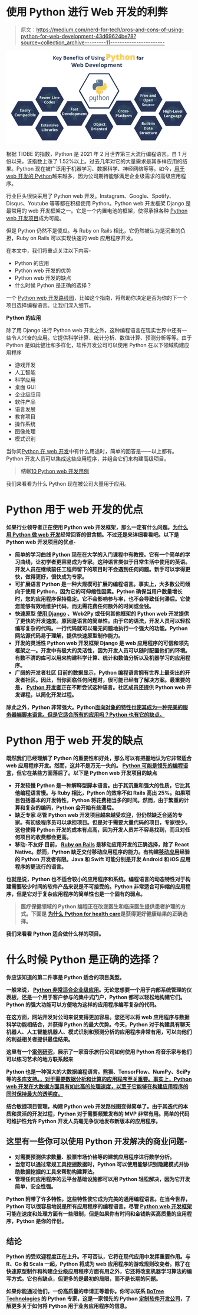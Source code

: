 # 使用 Python 进行 Web 开发的利弊

> 原文：<https://medium.com/nerd-for-tech/pros-and-cons-of-using-python-for-web-development-43d69624be78?source=collection_archive---------11----------------------->

![](img/be4f27d97aa15ee5fe40afa1f26b8680.png)

根据 TIOBE 的指数，Python 是 2021 年 2 月世界第三大流行编程语言。自 1 月份以来，该指数上涨了 1.52%以上。过去几年对它的大量需求是其多样应用的结果。Python 现在被广泛用于机器学习、数据科学、神经网络等等。如今，[用于 web 开发的 Python](https://www.botreetechnologies.com/python-development)越来越多，因为公司期待能够满足企业级需求的高级应用程序。

行业巨头很快采用了 Python web 开发。Instagram、Google、Spotify、Disqus、Youtube 等等都在积极使用 Python。Python web 开发框架 Django 是最常用的 web 开发框架之一。它是一个内置电池的框架，使得承担各种 [Python web 开发项目](https://www.botreetechnologies.com/case-studies/python)成为可能。

但是 Python 仍然不是傻瓜。与 Ruby on Rails 相比，它仍然被认为是沉重的负担，Ruby on Rails 可以实现快速的 web 应用程序开发。

在本文中，我们将重点关注以下内容-

*   Python 的应用
*   Python web 开发的优势
*   Python web 开发的缺点
*   什么时候 Python 是正确的选择？

一个 [Python web 开发路线图](https://www.botreetechnologies.com/blog/pros-and-cons-of-python)，比如这个指南，将帮助你决定是否为你的下一个项目选择编程语言。让我们深入细节。

**Python 的应用**

除了用 Django 进行 Python web 开发之外，这种编程语言在现实世界中还有一些令人兴奋的应用。它提供科学计算、统计分析、数值计算、预测分析等等。由于 Python 是如此健壮和多样化，软件开发公司可以使用 Python 在以下领域构建应用程序

*   游戏开发
*   人工智能
*   科学应用
*   桌面 GUI
*   企业级应用
*   软件产品
*   语言发展
*   教育项目
*   操作系统
*   图像处理
*   模式识别

当你问[Python 在 web 开发](https://www.botreetechnologies.com/blog/will-python-web-programming-restructure-data-science-for-good)中有什么用途时，简单的回答是——以上都有。Python 开发人员可以集成这些应用程序，并组合它们来构建高级项目。

> **结帐**[10 Python web 开发用例](https://www.botreetechnologies.com/blog/top-10-python-use-cases-and-applications)

我们来看看为什么 Python 现在被公司大量用于应用。

# ****Python 用于 web 开发的优点****

**如果行业领导者正在使用 Python web 开发框架，那么一定有什么问题。[为什么用 Python 做 web 开发](https://www.business2community.com/big-data/python-ai-why-python-is-better-for-machine-learning-and-ai-02389380)经常回答的很含糊。不过还是来详细看看吧。以下是 Python web 开发项目的优点-**

*   ****简单的学习曲线** Python 现在在大学的入门课程中有教授。它有一个简单的学习曲线，让初学者更容易成为专家。这种语言类似于日常生活中使用的英语。开发人员在继续前任工程师留下的项目时不会遇到任何问题。新手可以学得更快，做得更好，很快成为专家。**
*   ****可扩展语言**
    Python 是一种大规模可扩展的编程语言。事实上，大多数公司倾向于使用 Python，因为它的可伸缩性因素。Python 确保当用户数量增长时，您的应用程序保持稳定。它不会影响参与率，也不会导致任何滞后。它使您能够有效地维护代码，而无需花费任何额外的时间或金钱。**
*   ****快速原型**
    [使用 Django](https://www.botreetechnologies.com/blog/guide-django-web-development-for-business) 、Web2Py 或任何其他框架的 Python web 开发提供了更快的开发速度。原因是语言的简单性。由于它的语法，开发人员可以轻松编写复杂的代码。一行代码就可以毫无问题地执行一个强大的功能。Python 网站源代码易于理解，提供快速原型制作能力。**
*   **开发的灵活性
    Python web 开发框架 Django 是 web 应用程序的可信和领先框架之一。开发中有极大的灵活性，因为开发人员可以随时配置他们的环境。有数不清的库可以用来构建科学计算、统计和数值分析以及机器学习的应用程序。**
*   ****广阔的开发者社区**
    目前的数据显示，Python 编程语言拥有世界上最突出的开发者社区。因此，当你面临任何问题时，很可能已经有了解决方案。最重要的是， [Python 开发者](https://www.botreetechnologies.com/hire-python-developers)正在不断尝试这种语言。社区成员还提供 Python web 开发课程，以简化开发过程。**

**除此之外，Python 非常强大。Python[面向对象的特性也使其成为一种完美的服务器端脚本语言。但是它适合所有的应用吗？Python 也有它的缺点。](https://viblo.asia/p/python-development-object-oriented-programming-in-python-ORNZq1oLZ0n)**

# ******Python 用于 web 开发的缺点******

****既然我们已经理解了 Python 的重要性和好处，那么可以有把握地认为它非常适合 web 应用程序开发。然而，这并不是万无一失的。 [Python 可能是领先的编程语言](https://www.botreetechnologies.com/blog/will-python-web-programming-restructure-data-science-for-good)，但它在某些方面落后了。以下是 Python web 开发项目的缺点****

*   ******开发较慢** Python 是一种解释型脚本语言。由于其沉重和强大的性质，它比其他编程语言慢。与 Ruby 相比，Python 的效率不如 Rails 高出 25%。如果项目包括基本的开发特性，Python 将花费相当多的时间。然而，由于繁重的计算和复杂的编码，Python 会开始有些滞后。****
*   ******缺乏专家**
    尽管 Python web 开发项目越来越受欢迎，但仍然缺乏合适的专家。有初级程序员可以承担项目。但是对于需要大量代码的项目，专家很少。这也使得 Python 开发的成本有点高，因为开发人员并不容易找到，而且对任何项目的收费都会更高。****
*   ******移动-不友好**
    目前， [Ruby on Rails](https://www.botreetechnologies.com/ruby-on-rails-development) 是移动应用开发的正确选择，除了 React Native。然而，Python 缺乏交付移动应用程序的能力。有构建[移动应用](https://www.botreetechnologies.com/mobile-app-development)经验的 Python 开发者有限。Java 和 Swift 可能分别是开发 Android 和 iOS 应用程序的更流行的语言。****

****也就是说，Python 也不适合较小的应用程序和系统。编程语言的动态特性对于构建需要较少时间的软件产品来说是不可接受的。Python 非常适合可伸缩的应用程序，但是它对于复杂应用程序的简单性也是一个固有的弱点。****

> ******医疗保健领域的 Python 编程正在改变医生和临床医生提供患者护理的方式。下面是** [**为什么 Python for health care**](https://www.botreetechnologies.com/blog/python-in-healthcare-application)**是获得更好健康结果的正确选择。******

******我们来看看 Python 适合做什么样的项目。******

# ******什么时候 Python 是正确的选择？******

****你应该知道的第二件事是 Python 适合的项目类型。****

****一般来说， [Python 非常适合企业级应用](https://www.botreetechnologies.com/blog/reasons-python-for-web-development-has-the-upper-hand-over-php)。无论您想要一个用于内部系统管理的仪表板，还是一个用于客户参与的集中式门户，Python 都可以轻松地构建它们。Python 的强大功能可以方便地为这样的应用程序编写复杂的代码。****

****在这方面，网站开发对公司来说变得更加容易。您还可以将 web 应用程序与数据科学功能相结合，并获得 Python 的最大优势。今天，Python 对于构建具有聊天机器人、人工智能机器人、模式识别和预测分析的应用程序非常有用，可以向他们的利益相关者提供最佳结果。****

****这里有一个[案例研究](https://www.botreetechnologies.com/case-studies/musictraveler)，展示了一家音乐旅行公司如何使用 Python 将音乐家与他们可以练习艺术的地方联系起来****

****Python 也是一种强大的大数据编程语言。熊猫、TensorFlow、NumPy、SciPy 等的[多库支持。，对于需要数据分析和计算的应用程序至关重要。事实上，Python web 开发在大数据方面具有如此高的处理速度，以至于它能够在构建应用程序的同时保持最大的透明度。](https://www.botreetechnologies.com/blog/top-python-libraries)****

****结合敏捷项目管理，构建 Python web 开发路线图变得简单了。由于其迭代的本质和灵活的开发过程，Python 对于需要频繁发布的 MVP 非常有用。简单的代码可维护性允许 Python 开发人员毫无争议地发布新版本的应用程序。****

## ******这里有一些你可以使用 Python 开发解决的商业问题-******

*   ****对需要预测供求数量、股票市场价格等的建筑应用程序进行数学分析。****
*   ****当您可以通过常规工具挖掘数据时，Python 可以使用能够识别隐藏模式并协助数据挖掘的工具来帮助构建算法。****
*   ****管理任何应用程序的云平台基础设施都可以用 Python 轻松解决，因为它开发简单，安全性强。****

****Python 附带了许多特性，这些特性使它成为完美的通用编程语言。在当今世界，Python 可以很容易地说是所有应用程序的编程语言。尽管 [Python web 开发框架](https://www.botreetechnologies.com/blog/top-python-libraries)可能在速度和处理方面有一些限制，但是如果你有时间和金钱购买高质量的应用程序，Python 是你的伴侣。****

## ******结论******

****Python 的受欢迎程度正在上升。不可否认，它将在现代应用中发挥重要作用。与 R、Go 和 Scala 一起，Python 将成为 web 应用程序的游戏规则改变者。除了在快速原型制作和构建企业级应用程序方面有用之外，它还将改变机器学习算法的编写方式。它也有缺点，但更多的是最初的局限，而不是长期的问题。****

****如果你能通过他们，一份高质量的申请正等着你。你可以联系 [BoTree Technologies](https://www.botreetechnologies.com/) 的 Python 专家，这是一家领先的 Python [定制软件开发公司](https://www.botreetechnologies.com/)，了解更多关于如何将 Python 用于业务应用程序的信息。****